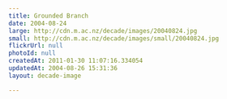 ```yaml
---
title: Grounded Branch
date: 2004-08-24
large: http://cdn.m.ac.nz/decade/images/20040824.jpg
small: http://cdn.m.ac.nz/decade/images/small/20040824.jpg
flickrUrl: null
photoId: null
createdAt: 2011-01-30 11:07:16.334054
updatedAt: 2004-08-26 15:31:36
layout: decade-image

---
```


